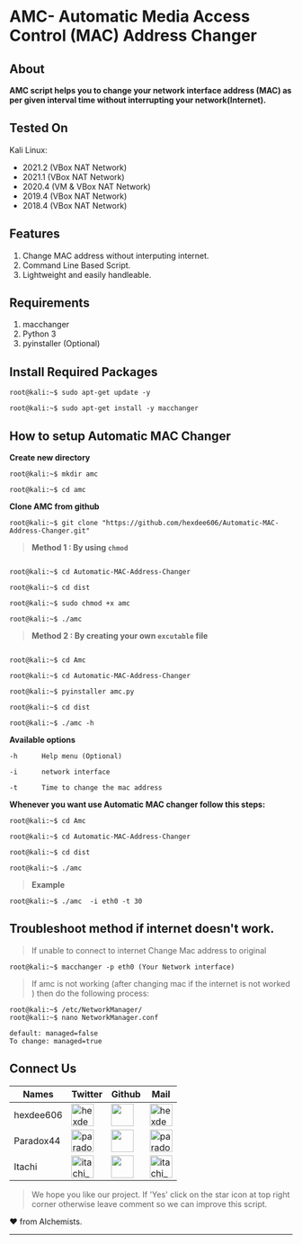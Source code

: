 # AMC- Automatic Media Access Control (MAC) Address Changer 

## **About**

**AMC script helps you to change your network interface address (MAC) as per given interval time without interrupting your network(Internet).**

## Tested On 

 Kali Linux:
 - 2021.2 (VBox      NAT Network) 
 - 2021.1 (VBox      NAT Network) 
 - 2020.4 (VM & VBox NAT Network)
 - 2019.4 (VBox      NAT Network)
 - 2018.4 (VBox      NAT Network)
 

## **Features** 

1. Change MAC address without interputing internet.
2. Command Line Based Script.
3. Lightweight and easily handleable.


## **Requirements**

1. macchanger 
2. Python 3 
3. pyinstaller (Optional)


## Install Required Packages
```console
root@kali:~$ sudo apt-get update -y

root@kali:~$ sudo apt-get install -y macchanger
```

## How to setup Automatic MAC Changer

**Create new directory**
```console
root@kali:~$ mkdir amc 

root@kali:~$ cd amc
```

**Clone AMC from github**
```console
root@kali:~$ git clone "https://github.com/hexdee606/Automatic-MAC-Address-Changer.git"
```

>**Method 1 : By using `chmod`**
```console

root@kali:~$ cd Automatic-MAC-Address-Changer

root@kali:~$ cd dist

root@kali:~$ sudo chmod +x amc  

root@kali:~$ ./amc
```

>**Method 2 : By creating your own `excutable` file**
```console 

root@kali:~$ cd Amc

root@kali:~$ cd Automatic-MAC-Address-Changer

root@kali:~$ pyinstaller amc.py

root@kali:~$ cd dist

root@kali:~$ ./amc -h

```

**Available options**
 
    -h      Help menu (Optional)
    
    -i      network interface
    
    -t      Time to change the mac address 


**Whenever you want use Automatic MAC changer follow this steps:**
```console
root@kali:~$ cd Amc

root@kali:~$ cd Automatic-MAC-Address-Changer

root@kali:~$ cd dist

root@kali:~$ ./amc

```

>**Example**
```console
root@kali:~$ ./amc  -i eth0 -t 30
```


## Troubleshoot method if internet doesn't work.

>If unable to connect to internet Change Mac address to original
```console
root@kali:~$ macchanger -p eth0 (Your Network interface)
```

>If amc is not working (after changing mac if the internet is not worked ) then do the following process:
```console
root@kali:~$ /etc/NetworkManager/ 
root@kali:~$ nano NetworkManager.conf

default: managed=false
To change: managed=true
```

## Connect Us

Names|Twitter|Github|Mail
---|---|---|---
hexdee606|<a href="https://twitter.com/hexdee606" target="blank"><img align="center" src="https://camo.githubusercontent.com/35b0b8bfbd8840f35607fb56ad0a139047fd5d6e09ceb060c5c6f0a5abd1044c/68747470733a2f2f6564656e742e6769746875622e696f2f537570657254696e7949636f6e732f696d616765732f7376672f747769747465722e737667" alt="hexdee606" width="40" /></a>|[<img align="center" src="https://camo.githubusercontent.com/4133dc1cd4511d4a292b84ce10e52e4ed92569fb2a8165381c9c47be5edc2796/68747470733a2f2f6564656e742e6769746875622e696f2f537570657254696e7949636f6e732f696d616765732f706e672f6769746875622e706e67" width="40"/>](https://github.com/hexdee606)|<a href="mailto:hexdee606@gmail.com" target="blank"><img align="center" src="https://camo.githubusercontent.com/4a3dd8d10a27c272fd04b2ce8ed1a130606f95ea6a76b5e19ce8b642faa18c27/68747470733a2f2f6564656e742e6769746875622e696f2f537570657254696e7949636f6e732f696d616765732f7376672f676d61696c2e737667" alt="hexdee606" width="40" /></a>
Paradox44|<a href="https://twitter.com/paradox_044" target="blank"><img align="center" src="https://camo.githubusercontent.com/35b0b8bfbd8840f35607fb56ad0a139047fd5d6e09ceb060c5c6f0a5abd1044c/68747470733a2f2f6564656e742e6769746875622e696f2f537570657254696e7949636f6e732f696d616765732f7376672f747769747465722e737667" alt="paradox_044" width="40" /></a>| [<img align="center" src="https://camo.githubusercontent.com/4133dc1cd4511d4a292b84ce10e52e4ed92569fb2a8165381c9c47be5edc2796/68747470733a2f2f6564656e742e6769746875622e696f2f537570657254696e7949636f6e732f696d616765732f706e672f6769746875622e706e67" width="40"/>](https://github.com/Paradox44)|<a href="mailto:paradoxhex44@gmail.com" target="blank"><img align="center" src="https://camo.githubusercontent.com/4a3dd8d10a27c272fd04b2ce8ed1a130606f95ea6a76b5e19ce8b642faa18c27/68747470733a2f2f6564656e742e6769746875622e696f2f537570657254696e7949636f6e732f696d616765732f7376672f676d61696c2e737667" alt=" paradoxhex44" width="40" /></a>
Itachi|<a href="https://twitter.com/itachi_9197" target="blank"><img align="center" src="https://camo.githubusercontent.com/35b0b8bfbd8840f35607fb56ad0a139047fd5d6e09ceb060c5c6f0a5abd1044c/68747470733a2f2f6564656e742e6769746875622e696f2f537570657254696e7949636f6e732f696d616765732f7376672f747769747465722e737667" alt="itachi_9197" width="40" /></a>|[<img align="center" src="https://camo.githubusercontent.com/4133dc1cd4511d4a292b84ce10e52e4ed92569fb2a8165381c9c47be5edc2796/68747470733a2f2f6564656e742e6769746875622e696f2f537570657254696e7949636f6e732f696d616765732f706e672f6769746875622e706e67" width="40"/>](https://github.com/Itachi-91)|<a href="mailto:itachiuchiha9197@gmail.com" target="blank"><img align="center" src="https://camo.githubusercontent.com/4a3dd8d10a27c272fd04b2ce8ed1a130606f95ea6a76b5e19ce8b642faa18c27/68747470733a2f2f6564656e742e6769746875622e696f2f537570657254696e7949636f6e732f696d616765732f7376672f676d61696c2e737667" alt="itachi_9197" width="40" /></a>

>We hope you like our project. If 'Yes' click on the star icon at top right corner otherwise leave comment so we can improve this script.

:heart: from Alchemists.

---
